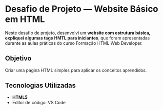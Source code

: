 # Desafio de Projeto — Website Básico em HTML

Neste desafio de projeto, desenvolvi um **website com estrutura básica, expliquei algumas tags HMTL para iniciantes**, que foram apresentadas durante as aulas práticas do curso Formação HTML Web Developer.

## Objetivo
Criar uma página HTML simples para aplicar os conceitos aprendidos.

## Tecnologias Utilizadas
- **HTML5**
- Editor de código: VS Code
